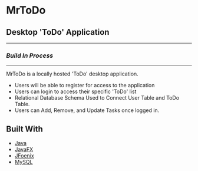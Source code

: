 # MrToDo
## Desktop 'ToDo' Application
-------------------------------
### *Build In Process*
-------------------------------
MrToDo is a locally hosted 'ToDo' desktop application.
* Users will be able to register for access to the application
* Users can login to access their specific 'ToDo' list
* Relational Database Schema Used to Connect User Table and ToDo Table.
* Users can Add, Remove, and Update Tasks once logged in.



## Built With
* [Java](https://www.oracle.com/java/technologies/javase-downloads.html)
* [JavaFX](https://gluonhq.com/products/javafx/#latest)
* [JFoenix](https://github.com/jfoenixadmin/JFoenix)
* [MySQL](https://www.mysql.com/)

